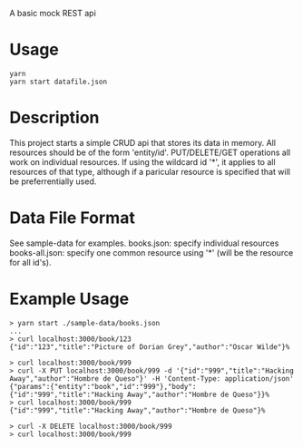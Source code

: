 A basic mock REST api 

# Usage
```
yarn
yarn start datafile.json
```

# Description

This project starts a simple CRUD api that stores its data in memory. All resources should be of the form 'entity/id'. PUT/DELETE/GET operations all work on individual resources. If using the wildcard id '*', it applies to all resources of that type, although if a paricular resource is specified that will be preferrentially used.

# Data File Format
See sample-data for examples.
books.json: specify individual resources
books-all.json: specify one common resource using '*' (will be the resource for all id's).

# Example Usage
```
> yarn start ./sample-data/books.json
...
> curl localhost:3000/book/123
{"id":"123","title":"Picture of Dorian Grey","author":"Oscar Wilde"}%

> curl localhost:3000/book/999
> curl -X PUT localhost:3000/book/999 -d '{"id":"999","title":"Hacking Away","author":"Hombre de Queso"}' -H 'Content-Type: application/json'
{"params":{"entity":"book","id":"999"},"body":{"id":"999","title":"Hacking Away","author":"Hombre de Queso"}}% 
> curl localhost:3000/book/999 
{"id":"999","title":"Hacking Away","author":"Hombre de Queso"}%

> curl -X DELETE localhost:3000/book/999
> curl localhost:3000/book/999          
 
 ```
